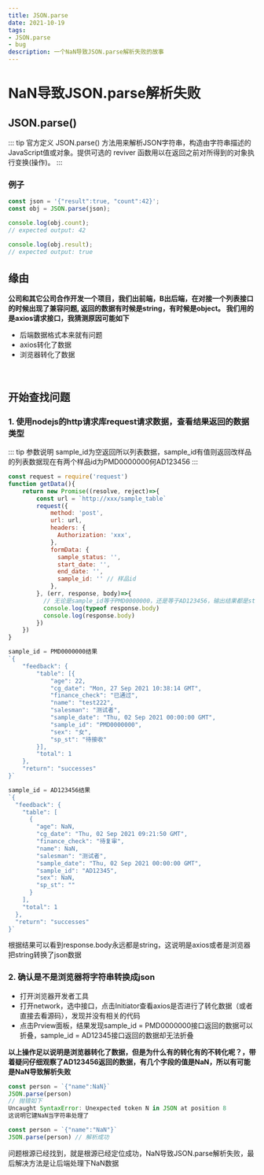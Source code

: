 ```yaml
---
title: JSON.parse
date: 2021-10-19
tags:
- JSON.parse
- bug
description: 一个NaN导致JSON.parse解析失败的故事
---
```

# NaN导致JSON.parse解析失败
## JSON.parse()
::: tip 官方定义
JSON.parse() 方法用来解析JSON字符串，构造由字符串描述的JavaScript值或对象。提供可选的 reviver 函数用以在返回之前对所得到的对象执行变换(操作)。
:::
### 例子
```js
const json = '{"result":true, "count":42}';
const obj = JSON.parse(json);

console.log(obj.count);
// expected output: 42

console.log(obj.result);
// expected output: true

```

## 缘由

<strong class="text-sm text-red-500">
公司和其它公司合作开发一个项目，我们出前端，B出后端，在对接一个列表接口的时候出现了兼容问题, 返回的数据有时候是string，有时候是object。
我们用的是axios请求接口，我猜测原因可能如下  
</strong>

1. 后端数据格式本来就有问题
2. axios转化了数据
3. 浏览器转化了数据  
   
<br />

## 开始查找问题
### 1. 使用nodejs的http请求库request请求数据，查看结果返回的数据类型
   
::: tip 参数说明
sample_id为空返回所以列表数据，sample_id有值则返回改样品的列表数据现在有两个样品id为PMD0000000何AD123456
:::

```js
const request = require('request')
function getData(){
    return new Promise((resolve, reject)=>{
        const url = `http://xxx/sample_table`
        request({
            method: 'post',
            url: url,
            headers: {
              Authorization: 'xxx',
            },
            formData: {
              sample_status: '',
              start_date: '',
              end_date: '',
              sample_id: '' // 样品id
            },
        }, (err, response, body)=>{
          // 无论是sample_id等于PMD0000000，还是等于AD123456，输出结果都是string
          console.log(typeof response.body)
          console.log(response.body)
        })
    })
}

sample_id = PMD0000000结果
`{
	"feedback": {
		"table": [{
			"age": 22,
			"cg_date": "Mon, 27 Sep 2021 10:38:14 GMT",
			"finance_check": "已通过",
			"name": "test222",
			"salesman": "测试者",
			"sample_date": "Thu, 02 Sep 2021 00:00:00 GMT",
			"sample_id": "PMD0000000",
			"sex": "女",
			"sp_st": "待接收"
		}],
		"total": 1
	},
	"return": "successes"
}`

sample_id = AD123456结果
`{
  "feedback": {
    "table": [
      {
        "age": NaN, 
        "cg_date": "Thu, 02 Sep 2021 09:21:50 GMT", 
        "finance_check": "待复审", 
        "name": NaN, 
        "salesman": "测试者", 
        "sample_date": "Thu, 02 Sep 2021 00:00:00 GMT", 
        "sample_id": "AD12345", 
        "sex": NaN, 
        "sp_st": ""
      }
    ], 
    "total": 1
  }, 
  "return": "successes"
}`

```
根据结果可以看到response.body永远都是string，这说明是axios或者是浏览器把string转换了json数据  

### 2. 确认是不是浏览器将字符串转换成json
<ul>
 <li>
   打开浏览器开发者工具
 </li>
 <li>
   打开network，选中接口，点击Initiator查看axios是否进行了转化数据（或者直接去看源码），发现并没有相关的代码
 </li>
 <li>
   点击Prview面板，结果发现sample_id = PMD0000000接口返回的数据可以折叠，sample_id = AD12345接口返回的数据却无法折叠
 </li>
</ul>
<strong class="text-sm text-red-500">
以上操作足以说明是浏览器转化了数据，但是为什么有的转化有的不转化呢？，带着疑问仔细观察了AD123456返回的数据，有几个字段的值是NaN，所以有可能是NaN导致解析失败  
</strong>

```js
const person = `{"name":NaN}`
JSON.parse(person)
// 抛错如下
Uncaught SyntaxError: Unexpected token N in JSON at position 8
这说明它建NaN当字符串处理了

```
```js
const person = `{"name":"NaN"}`
JSON.parse(person) // 解析成功

```

<p>
问题根源已经找到，就是根源已经定位成功，NaN导致JSON.parse解析失败，最后解决方法是让后端处理下NaN数据
</p>

<comment />

<style scoped>
ol {
  list-style-type: decimal;
}
li {
  list-style-type: disc;
}
</style>